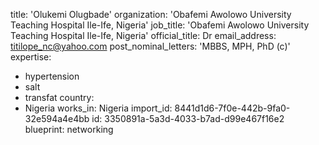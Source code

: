 title: 'Olukemi Olugbade'
organization: 'Obafemi Awolowo University Teaching Hospital Ile-Ife, Nigeria'
job_title: 'Obafemi Awolowo University Teaching Hospital Ile-Ife, Nigeria'
official_title: Dr
email_address: titilope_nc@yahoo.com
post_nominal_letters: 'MBBS, MPH, PhD (c)'
expertise:
  - hypertension
  - salt
  - transfat
country:
  - Nigeria
works_in: Nigeria
import_id: 8441d1d6-7f0e-442b-9fa0-32e594a4e4bb
id: 3350891a-5a3d-4033-b7ad-d99e467f16e2
blueprint: networking
